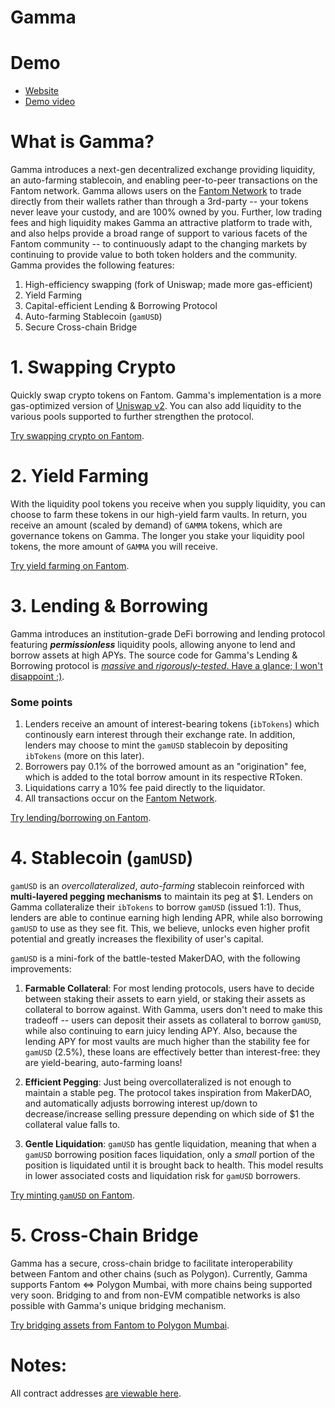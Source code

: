 # Gamma

# Demo

* [Website](https://gamma-fantom.vercel.app/)
* [Demo video](https://youtu.be/7jS80-Zq95E)


# What is Gamma?

Gamma introduces a next-gen decentralized exchange providing liquidity, an auto-farming stablecoin, and enabling peer-to-peer transactions on the Fantom network. 
Gamma allows users on the [Fantom Network](https://fantom.foundation/) to trade directly from their wallets rather than through a 3rd-party -- your tokens never leave your custody, and are 100% owned by you. Further, low trading fees and high liquidity makes Gamma an attractive platform to trade with, and also helps provide a broad range of support to various facets of the Fantom community -- to continuously adapt to the changing markets by continuing to provide value to both token holders and the community. Gamma provides the following features:

1. High-efficiency swapping (fork of Uniswap; made more gas-efficient)
2. Yield Farming
3. Capital-efficient Lending & Borrowing Protocol
4. Auto-farming Stablecoin (`gamUSD`)
5. Secure Cross-chain Bridge



# 1. Swapping Crypto

Quickly swap crypto tokens on Fantom. Gamma's implementation is a more gas-optimized version of [Uniswap v2](https://uniswap.org/blog/uniswap-v2). You can also add liquidity to the various pools supported to further strengthen the protocol. 


[Try swapping crypto on Fantom](https://gamma-fantom.vercel.app/).



# 2. Yield Farming

With the liquidity pool tokens you receive when you supply liquidity, you can choose to farm these tokens in our high-yield farm vaults. In return, you receive an amount (scaled by demand) of `GAMMA` tokens, which are governance tokens on Gamma. The longer you stake your liquidity pool tokens, the more amount of `GAMMA` you will receive.


[Try yield farming on Fantom](https://gamma-fantom.vercel.app/farm).



# 3. Lending & Borrowing

Gamma introduces an institution-grade DeFi borrowing and lending protocol featuring ***permissionless*** liquidity pools, allowing anyone to lend and borrow assets at high APYs. The source code for Gamma's Lending & Borrowing protocol is [*massive* and *rigorously-tested*. Have a glance; I won't disappoint ;)](https://github.com/lugadaug/gamma/blob/dev/contracts/contracts/vaults/GammaVault.sol).


### Some points

1. Lenders receive an amount of interest-bearing tokens (`ibTokens`) which continously earn interest through their exchange rate. In addition, lenders may choose to mint the `gamUSD` stablecoin by depositing `ibTokens` (more on this later).
1. Borrowers pay 0.1% of the borrowed amount as an "origination" fee, which is added to the total borrow amount in its respective RToken.
2. Liquidations carry a 10% fee paid directly to the liquidator.
3. All transactions occur on the [Fantom Network](https://fantom.foundation/).


[Try lending/borrowing on Fantom](https://gamma-fantom.vercel.app/lend).


# 4. Stablecoin (`gamUSD`)

`gamUSD` is an *overcollateralized*, *auto-farming* stablecoin reinforced with **multi-layered pegging mechanisms** to maintain its peg at $1. Lenders on Gamma collateralize their `ibTokens` to borrow `gamUSD` (issued 1:1). Thus, lenders are able to continue earning high lending APR, while also borrowing `gamUSD` to use as they see fit. This, we believe, unlocks even higher profit potential and greatly increases the flexibility of user's capital. 

`gamUSD` is a mini-fork of the battle-tested MakerDAO, with the following improvements:

1. **Farmable Collateral**: For most lending protocols, users have to decide between staking their assets to earn yield, or staking their assets as collateral to borrow against. With Gamma, users don't need to make this tradeoff -- users can deposit their assets as collateral to borrow `gamUSD`, while also continuing to earn juicy lending APY. Also, because the lending APY for most vaults are much higher than the stability fee for `gamUSD` (2.5%), these loans are effectively better than interest-free: they are yield-bearing, auto-farming loans!

2. **Efficient Pegging**: Just being overcollateralized is not enough to maintain a stable peg. The protocol takes inspiration from MakerDAO, and automatically adjusts borrowing interest up/down to decrease/increase selling pressure depending on which side of $1 the collateral value falls to.

3. **Gentle Liquidation**: `gamUSD` has gentle liquidation, meaning that when a `gamUSD` borrowing position faces liquidation, only a *small* portion of the position is liquidated until it is brought back to health. This model results in lower associated costs and liquidation risk for `gamUSD` borrowers.

[Try minting `gamUSD` on Fantom](https://gamma-fantom.vercel.app/stablecoin).


# 5. Cross-Chain Bridge

Gamma has a secure, cross-chain bridge to facilitate interoperability between Fantom and other chains (such as Polygon). Currently, Gamma supports Fantom <=> Polygon Mumbai, with more chains being supported very soon. Bridging to and from non-EVM compatible networks is also possible with Gamma's unique bridging mechanism.

[Try bridging assets from Fantom to Polygon Mumbai](https://gamma-fantom.vercel.app/bridge).


# Notes:

All contract addresses [are viewable here](https://github.com/lugadaug/gamma/blob/dev/src/constants/deployments.json).
